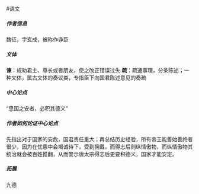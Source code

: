 #语文 
##### 作者信息
魏征，字玄成，被称作诤臣
##### 文体
**谏**：规劝君主、尊长或者朋友，使之改正错误过失
**疏**：疏通事理，分条陈述；一种文体，属古文体的奏议类，专指臣下向国君陈述意见的奏疏
##### 中心论点
“思国之安者，必积其德义”
##### 作者如何论证中心论点
先指出对于国家的安危，国君责任重大；再总结历史经验，所有帝王能善始善终者很少，因为在忧患中会竭诚待下，受到拥戴，而得志后则纵情傲物，而纵情傲物其统治就会被百姓推翻，从而警示唐太宗得志后更要积德义，国家才能安定。

##### 拓展
九德